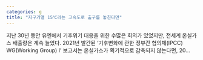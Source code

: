 ```yaml
---
categories: g
title: "지구가열 15℃라는 고속도로 출구를 놓친다면"
---
```


				
		
			
				
					
					
						
						
						
					
					
				
				
			
			
			
지난 30년 동안 유엔에서 기후위기 대응을 위한 수많은 회의가 있었지만, 전세계 온실가스 배출량은 계속 늘었다. 2021년 발간된 ‘기후변화에 관한 정부간 협의체(IPCC) WG(Working Group) I’ 보고서는 온실가스가 획기적으로 감축되지 않는다면, 20...		
			